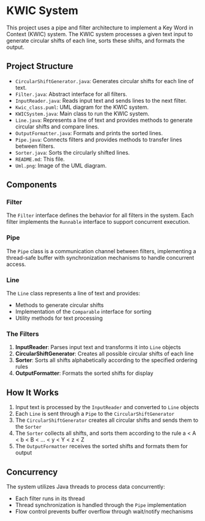# KWIC System

This project uses a pipe and filter architecture to implement a Key Word in Context (KWIC) system. The KWIC system processes a given text input to generate circular shifts of each line, sorts these shifts, and formats the output.

## Project Structure

- `CircularShiftGenerator.java`: Generates circular shifts for each line of text.
- `Filter.java`: Abstract interface for all filters.
- `InputReader.java`: Reads input text and sends lines to the next filter.
- `Kwic_class.puml`: UML diagram for the KWIC system.
- `KWICSystem.java`: Main class to run the KWIC system.
- `Line.java`: Represents a line of text and provides methods to generate circular shifts and compare lines.
- `OutputFormatter.java`: Formats and prints the sorted lines.
- `Pipe.java`: Connects filters and provides methods to transfer lines between filters.
- `Sorter.java`: Sorts the circularly shifted lines.
- `README.md`: This file.
- `Uml.png`: Image of the UML diagram.

## Components

### Filter

The `Filter` interface defines the behavior for all filters in the system. Each filter implements the `Runnable` interface to support concurrent execution.

### Pipe

The `Pipe` class is a communication channel between filters, implementing a thread-safe buffer with synchronization mechanisms to handle concurrent access.

### Line

The `Line` class represents a line of text and provides:
- Methods to generate circular shifts
- Implementation of the `Comparable` interface for sorting
- Utility methods for text processing

### The Filters

1. **InputReader**: Parses input text and transforms it into `Line` objects
2. **CircularShiftGenerator**: Creates all possible circular shifts of each line
3. **Sorter**: Sorts all shifts alphabetically according to the specified ordering rules
4. **OutputFormatter**: Formats the sorted shifts for display

## How It Works

1. Input text is processed by the `InputReader` and converted to `Line` objects
2. Each `Line` is sent through a `Pipe` to the `CircularShiftGenerator`
3. The `CircularShiftGenerator` creates all circular shifts and sends them to the `Sorter`
4. The `Sorter` collects all shifts, and sorts them according to the rule a < A < b < B < ... < y < Y < z < Z
5. The `OutputFormatter` receives the sorted shifts and formats them for output

## Concurrency

The system utilizes Java threads to process data concurrently:
- Each filter runs in its thread
- Thread synchronization is handled through the `Pipe` implementation
- Flow control prevents buffer overflow through wait/notify mechanisms
